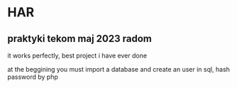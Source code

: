 # HAR
## praktyki tekom maj 2023 radom

it works perfectly, best project i have ever done

at the beggining you must import a database and create an user in sql, hash password by php
